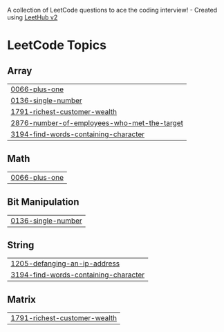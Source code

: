 A collection of LeetCode questions to ace the coding interview! - Created using [LeetHub v2](https://github.com/arunbhardwaj/LeetHub-2.0)
<!---LeetCode Topics Start-->
# LeetCode Topics
## Array
|  |
| ------- |
| [0066-plus-one](https://github.com/KhairySuleiman4/leetcode-problems/tree/master/0066-plus-one) |
| [0136-single-number](https://github.com/KhairySuleiman4/leetcode-problems/tree/master/0136-single-number) |
| [1791-richest-customer-wealth](https://github.com/KhairySuleiman4/leetcode-problems/tree/master/1791-richest-customer-wealth) |
| [2876-number-of-employees-who-met-the-target](https://github.com/KhairySuleiman4/leetcode-problems/tree/master/2876-number-of-employees-who-met-the-target) |
| [3194-find-words-containing-character](https://github.com/KhairySuleiman4/leetcode-problems/tree/master/3194-find-words-containing-character) |
## Math
|  |
| ------- |
| [0066-plus-one](https://github.com/KhairySuleiman4/leetcode-problems/tree/master/0066-plus-one) |
## Bit Manipulation
|  |
| ------- |
| [0136-single-number](https://github.com/KhairySuleiman4/leetcode-problems/tree/master/0136-single-number) |
## String
|  |
| ------- |
| [1205-defanging-an-ip-address](https://github.com/KhairySuleiman4/leetcode-problems/tree/master/1205-defanging-an-ip-address) |
| [3194-find-words-containing-character](https://github.com/KhairySuleiman4/leetcode-problems/tree/master/3194-find-words-containing-character) |
## Matrix
|  |
| ------- |
| [1791-richest-customer-wealth](https://github.com/KhairySuleiman4/leetcode-problems/tree/master/1791-richest-customer-wealth) |
<!---LeetCode Topics End-->